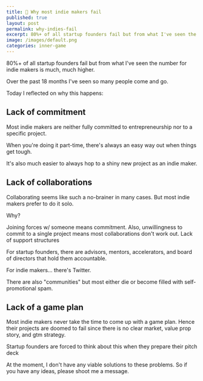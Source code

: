 ```yaml
---
title: 🧠 Why most indie makers fail
published: true
layout: post
permalink: why-indies-fail
excerpt: 80%+ of all startup founders fail but from what I've seen the number for indie makers is much, much higher.  
image: /images/default.png
categories: inner-game
---
```


80%+ of all startup founders fail but from what I've seen the number for indie makers is much, much higher. 

Over the past 18 months I've seen so many people come and go.

Today I reflected on why this happens:

## Lack of commitment

Most indie makers are neither fully committed to entrepreneurship nor to a specific project.

When you're doing it part-time, there's always an easy way out when things get tough. 

It's also much easier to always hop to a shiny new project as an indie maker.

## Lack of collaborations

Collaborating seems like such a no-brainer in many cases. But most indie makers prefer to do it solo. 

Why? 

Joining forces w/ someone means commitment. Also, unwillingness to commit to a single project means most collaborations don't work out.
Lack of support structures

For startup founders, there are advisors, mentors, accelerators, and board of directors that hold them accountable. 

For indie makers... there's Twitter. 

There are also "communities" but most either die or become filled with self-promotional spam.

## Lack of a game plan

Most indie makers never take the time to come up with a game plan. Hence their projects are doomed to fail since there is no clear market, value prop story, and gtm strategy.

Startup founders are forced to think about this when they prepare their pitch deck

At the moment, I don't have any viable solutions to these problems. So if you have any ideas, please shoot me a message.